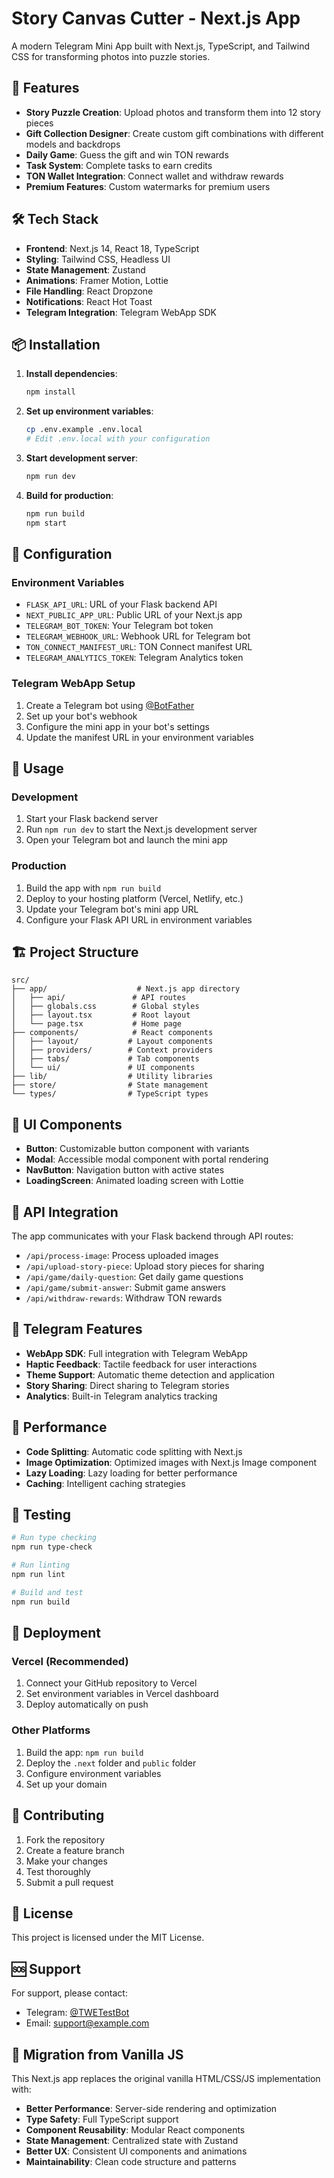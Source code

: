 # Story Canvas Cutter - Next.js App

A modern Telegram Mini App built with Next.js, TypeScript, and Tailwind CSS for transforming photos into puzzle stories.

## 🚀 Features

- **Story Puzzle Creation**: Upload photos and transform them into 12 story pieces
- **Gift Collection Designer**: Create custom gift combinations with different models and backdrops
- **Daily Game**: Guess the gift and win TON rewards
- **Task System**: Complete tasks to earn credits
- **TON Wallet Integration**: Connect wallet and withdraw rewards
- **Premium Features**: Custom watermarks for premium users

## 🛠️ Tech Stack

- **Frontend**: Next.js 14, React 18, TypeScript
- **Styling**: Tailwind CSS, Headless UI
- **State Management**: Zustand
- **Animations**: Framer Motion, Lottie
- **File Handling**: React Dropzone
- **Notifications**: React Hot Toast
- **Telegram Integration**: Telegram WebApp SDK

## 📦 Installation

1. **Install dependencies**:
   ```bash
   npm install
   ```

2. **Set up environment variables**:
   ```bash
   cp .env.example .env.local
   # Edit .env.local with your configuration
   ```

3. **Start development server**:
   ```bash
   npm run dev
   ```

4. **Build for production**:
   ```bash
   npm run build
   npm start
   ```

## 🔧 Configuration

### Environment Variables

- `FLASK_API_URL`: URL of your Flask backend API
- `NEXT_PUBLIC_APP_URL`: Public URL of your Next.js app
- `TELEGRAM_BOT_TOKEN`: Your Telegram bot token
- `TELEGRAM_WEBHOOK_URL`: Webhook URL for Telegram bot
- `TON_CONNECT_MANIFEST_URL`: TON Connect manifest URL
- `TELEGRAM_ANALYTICS_TOKEN`: Telegram Analytics token

### Telegram WebApp Setup

1. Create a Telegram bot using [@BotFather](https://t.me/BotFather)
2. Set up your bot's webhook
3. Configure the mini app in your bot's settings
4. Update the manifest URL in your environment variables

## 📱 Usage

### Development

1. Start your Flask backend server
2. Run `npm run dev` to start the Next.js development server
3. Open your Telegram bot and launch the mini app

### Production

1. Build the app with `npm run build`
2. Deploy to your hosting platform (Vercel, Netlify, etc.)
3. Update your Telegram bot's mini app URL
4. Configure your Flask API URL in environment variables

## 🏗️ Project Structure

```
src/
├── app/                    # Next.js app directory
│   ├── api/               # API routes
│   ├── globals.css        # Global styles
│   ├── layout.tsx         # Root layout
│   └── page.tsx           # Home page
├── components/            # React components
│   ├── layout/           # Layout components
│   ├── providers/        # Context providers
│   ├── tabs/             # Tab components
│   └── ui/               # UI components
├── lib/                  # Utility libraries
├── store/                # State management
└── types/                # TypeScript types
```

## 🎨 UI Components

- **Button**: Customizable button component with variants
- **Modal**: Accessible modal component with portal rendering
- **NavButton**: Navigation button with active states
- **LoadingScreen**: Animated loading screen with Lottie

## 🔌 API Integration

The app communicates with your Flask backend through API routes:

- `/api/process-image`: Process uploaded images
- `/api/upload-story-piece`: Upload story pieces for sharing
- `/api/game/daily-question`: Get daily game questions
- `/api/game/submit-answer`: Submit game answers
- `/api/withdraw-rewards`: Withdraw TON rewards

## 📱 Telegram Features

- **WebApp SDK**: Full integration with Telegram WebApp
- **Haptic Feedback**: Tactile feedback for user interactions
- **Theme Support**: Automatic theme detection and application
- **Story Sharing**: Direct sharing to Telegram stories
- **Analytics**: Built-in Telegram analytics tracking

## 🎯 Performance

- **Code Splitting**: Automatic code splitting with Next.js
- **Image Optimization**: Optimized images with Next.js Image component
- **Lazy Loading**: Lazy loading for better performance
- **Caching**: Intelligent caching strategies

## 🧪 Testing

```bash
# Run type checking
npm run type-check

# Run linting
npm run lint

# Build and test
npm run build
```

## 🚀 Deployment

### Vercel (Recommended)

1. Connect your GitHub repository to Vercel
2. Set environment variables in Vercel dashboard
3. Deploy automatically on push

### Other Platforms

1. Build the app: `npm run build`
2. Deploy the `.next` folder and `public` folder
3. Configure environment variables
4. Set up your domain

## 🤝 Contributing

1. Fork the repository
2. Create a feature branch
3. Make your changes
4. Test thoroughly
5. Submit a pull request

## 📄 License

This project is licensed under the MIT License.

## 🆘 Support

For support, please contact:
- Telegram: [@TWETestBot](https://t.me/TWETestBot)
- Email: support@example.com

## 🔄 Migration from Vanilla JS

This Next.js app replaces the original vanilla HTML/CSS/JS implementation with:

- **Better Performance**: Server-side rendering and optimization
- **Type Safety**: Full TypeScript support
- **Component Reusability**: Modular React components
- **State Management**: Centralized state with Zustand
- **Better UX**: Consistent UI components and animations
- **Maintainability**: Clean code structure and patterns


